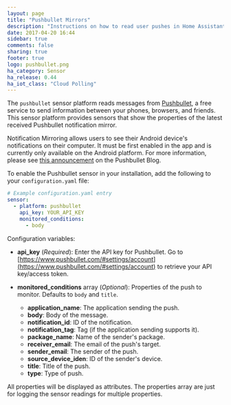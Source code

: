 ```yaml
---
layout: page
title: "Pushbullet Mirrors"
description: "Instructions on how to read user pushes in Home Assistant"
date: 2017-04-20 16:44
sidebar: true
comments: false
sharing: true
footer: true
logo: pushbullet.png
ha_category: Sensor
ha_release: 0.44
ha_iot_class: "Cloud Polling"
---
```


The `pushbullet` sensor platform reads messages from [Pushbullet](https://www.pushbullet.com/), a free service to send information between your phones, browsers, and friends.
This sensor platform provides sensors that show the properties of the latest received Pushbullet notification mirror.

Notification Mirroring allows users to see their Android device's notifications on their computer. It must be first enabled in the app and is currently only available on the Android platform. For more information, please see [this announcement](https://blog.pushbullet.com/2013/11/12/real-time-notification-mirroring-from-android-to-your-computer/) on the Pushbullet Blog.

To enable the Pushbullet sensor in your installation, add the following to your `configuration.yaml` file:

```yaml
# Example configuration.yaml entry
sensor:
  - platform: pushbullet
    api_key: YOUR_API_KEY
    monitored_conditions:
      - body
```

Configuration variables:

- **api_key** (*Required*): Enter the API key for Pushbullet. Go to [https://www.pushbullet.com/#settings/account](https://www.pushbullet.com/#settings/account) to retrieve your API key/access token.

- **monitored_conditions** array (*Optional*): Properties of the push to monitor.  Defaults to `body` and `title`.
  - **application_name**: The application sending the push.
  - **body**: Body of the message.
  - **notification_id**: ID of the notification.
  - **notification_tag**: Tag (if the application sending supports it).
  - **package_name**: Name of the sender's package.
  - **receiver_email**: The email of the push's target.
  - **sender_email**: The sender of the push.
  - **source_device_iden**: ID of the sender's device.
  - **title**: Title of the push.
  - **type**: Type of push.
  
 
All properties will be displayed as attributes. The properties array are just for logging the sensor readings for multiple properties.
